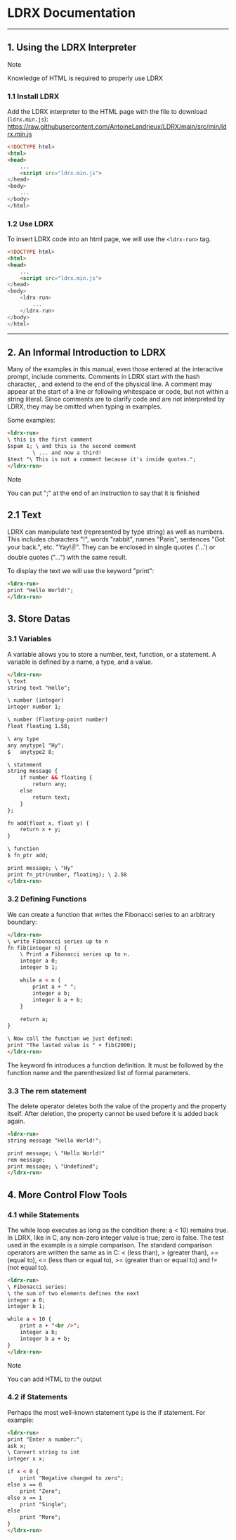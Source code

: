 
# LDRX Documentation

---

## 1. Using the LDRX Interpreter

> [!NOTE]
> Knowledge of HTML is required to properly use LDRX

### 1.1 Install LDRX

Add the LDRX interpreter to the HTML page with the file to download (`ldrx.min.js`):
<https://raw.githubusercontent.com/AntoineLandrieux/LDRX/main/src/min/ldrx.min.js>

```html
<!DOCTYPE html>
<html>
<head>
    ...
    <script src="ldrx.min.js">
</head>
<body>
    ...
</body>
</html>
```

### 1.2 Use LDRX

To insert LDRX code into an html page, we will use the `<ldrx-run>` tag.

```html
<!DOCTYPE html>
<html>
<head>
    ...
    <script src="ldrx.min.js">
</head>
<body>
    <ldrx-run>
        ...
    </ldrx-run>
</body>
</html>
```

---

## 2. An Informal Introduction to LDRX

Many of the examples in this manual, even those entered at the interactive prompt, include comments. Comments in LDRX start with the hash character, \, and extend to the end of the physical line. A comment may appear at the start of a line or following whitespace or code, but not within a string literal. Since comments are to clarify code and are not interpreted by LDRX, they may be omitted when typing in examples.

Some examples:

```html
<ldrx-run>
\ this is the first comment
$spam 1; \ and this is the second comment
        \ ... and now a third!
$text "\ This is not a comment because it's inside quotes.";
</ldrx-run>
```

> [!NOTE]
> You can put ";" at the end of an instruction to say that it is finished

## 2.1 Text

LDRX can manipulate text (represented by type string) as well as numbers. This includes characters "!", words "rabbit", names "Paris", sentences "Got your back.", etc. "Yay!✌️". They can be enclosed in single quotes ('...') or double quotes ("...") with the same result.

To display the text we will use the keyword "print":

```html
<ldrx-run>
print "Hello World!";
</ldrx-run>
```

## 3. Store Datas

### 3.1 Variables

A variable allows you to store a number, text, function, or a statement.
A variable is defined by a name, a type, and a value.

```html
</ldrx-run>
\ text
string text "Hello";

\ number (integer)
integer number 1;

\ number (Floating-point number)
float floating 1.58;

\ any type
any anytype1 "Hy";
$   anytype2 8;

\ statement
string message {
    if number && floating {
        return any;
    else
        return text;
    }
};

fn add(float x, float y) {
    return x + y;
}

\ function
$ fn_ptr add;

print message; \ "Hy"
print fn_ptr(number, floating); \ 2.58
</ldrx-run>
```

### 3.2 Defining Functions

We can create a function that writes the Fibonacci series to an arbitrary boundary:

```html
</ldrx-run>
\ write Fibonacci series up to n
fn fib(integer n) {
    \ Print a Fibonacci series up to n.
    integer a 0;
    integer b 1;

    while a < n {
        print a + " ";
        integer a b;
        integer b a + b;
    }
    
    return a;
}

\ Now call the function we just defined:
print "The lasted value is " + fib(2000);
</ldrx-run>
```

The keyword fn introduces a function definition. It must be followed by the function name and the parenthesized list of formal parameters.

### 3.3 The rem statement

The delete operator deletes both the value of the property and the property itself. After deletion, the property cannot be used before it is added back again.

```html
<ldrx-run>
string message "Hello World!";

print message; \ "Hello World!"
rem message;
print message; \ "Undefined";
</ldrx-run>
```

## 4. More Control Flow Tools

### 4.1 while Statements

The while loop executes as long as the condition (here: a < 10) remains true. In LDRX, like in C, any non-zero integer value is true; zero is false. The test used in the example is a simple comparison. The standard comparison operators are written the same as in C: < (less than), > (greater than), == (equal to), <= (less than or equal to), >= (greater than or equal to) and != (not equal to).

```html
<ldrx-run>
\ Fibonacci series:
\ the sum of two elements defines the next
integer a 0;
integer b 1;

while a < 10 {
    print a + "<br />";
    integer a b;
    integer b a + b;
}
</ldrx-run>
```

> [!NOTE]
> You can add HTML to the output

### 4.2 if Statements

Perhaps the most well-known statement type is the if statement. For example:

```html
<ldrx-run>
print "Enter a number:";
ask x;
\ Convert string to int 
integer x x;

if x < 0 {
    print "Negative changed to zero";
else x == 0
    print "Zero";
else x == 1
    print "Single";
else
    print "More";
}
</ldrx-run>
```
